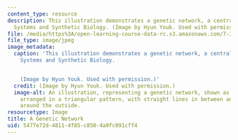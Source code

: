 ```yaml
---
content_type: resource
description: This illustration demonstrates a genetic network, a central concept in
  Systems and Synthetic Biology. (Image by Hyun Youk. Used with permission.)
file: /media/https%3A/open-learning-course-data-rc.s3.amazonaws.com/7-342-systems-and-synthetic-biology-how-the-cell-solves-problems-fall-2010/5477e72d48114f85c8504a9fc091cff4_7-342f10.jpg
file_type: image/jpeg
image_metadata:
  caption: 'This illustration demonstrates a genetic network, a central concept in
    Systems and Synthetic Biology.


    (Image by Hyun Youk. Used with permission.)'
  credit: (Image by Hyun Youk. Used with permission.)
  image-alt: An illustration, representing a genetic network, shown as three circles
    arranged in a triangular pattern, with straight lines in between and curved arrows
    around the outside.
resourcetype: Image
title: A Genetic Network
uid: 5477e72d-4811-4f85-c850-4a9fc091cff4
---
```

